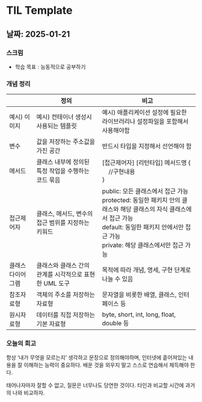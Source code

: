 # TIL Template

## 날짜: 2025-01-21

### 스크럼
- 학습 목표 : 능동적으로 공부하기

### 개념 정리

|  | 정의 | 비고 |
| --- | --- | --- |
| 예시) 이미지 | 예시) 컨테이너 생성시 사용되는 템플릿 | 예시) 애플리케이션 설정에 필요한 라이브러리나 설정파일을 포함해서 사용해야함 |
| 변수 | 값을 저장하는 주소값을 가진 공간 | 반드시 타입을 지정해서 선언해야 함 |
| 메서드 | 클래스 내부에 정의된 특정 작업을 수행하는 코드 묶음 | [접근제어자] [리턴타입] 메서드명 {<br>&nbsp;&nbsp;&nbsp;&nbsp;//구현내용<br> } |
| 접근제어자 | 클래스, 메서드, 변수의 접근 범위를 지정하는 키워드 | public: 모든 클래스에서 접근 가능<br>protected: 동일한 패키지 안의 클래스와 해당 클래스의 자식 클래스에서 접근 가능<br>default: 동일한 패키지 안에서만 접근 가능<br>private: 해당 클래스에서만 접근 가능 |
| 클래스 다이어그램 | 클래스와 클래스 간의 관계를 시각적으로 표현한 UML 도구 | 목적에 따라 개념, 명세, 구현 단계로 나눌 수 있음 |
| 참조자료형 | 객체의 주소를 저장하는 자료형 | 문자열을 비롯한 배열, 클래스, 인터페이스 등 |
| 원시자료형 | 데이터를 직접 저장하는 기본 자료형 | byte, short, int, long, float, double 등 |

### 오늘의 회고
항상 ‘내가 무엇을 모르는지’ 생각하고 문장으로 정의해야하며, 인터넷에 흩어져있는 내용을 잘 이해하는 능력이 중요하다. 배운 것을 외우지 말고 스스로 연습해서 체득해야 한다.

태어나자마자 잘할 수 없고, 질문은 너무나도 당연한 것이다. 타인과 비교할 시간에 과거의 나와 비교하자.
